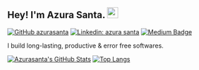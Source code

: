 ## Hey! I'm Azura Santa. <img src="https://media.giphy.com/media/hvRJCLFzcasrR4ia7z/giphy.gif" width="25px">

[![GitHub azurasanta](https://img.shields.io/github/followers/azurasanta?label=follow&style=social)](https://github.com/azurasanta)
[![Linkedin: azura santa](https://img.shields.io/badge/-azura%20santa-blue?style=flat-square&logo=Linkedin&logoColor=white&link=https://www.linkedin.com/in/martin-josipovic-388613233/)](https://www.linkedin.com/in/martin-josipovic-388613233/)
[![Medium Badge](https://img.shields.io/badge/-Portfolio-black?style=flat-square&labelColor=000000&logo=Medium&link=https://martin-portfolio.pages.dev/)](https://martin-portfolio.pages.dev/)
<!-- [![Twitter: kyayrrsaurabh](https://img.shields.io/twitter/follow/kyayrrsaurabh?style=social)](https://twitter.com/kyayrrsaurabh) -->
<!-- [![Codeforces: saurabhh02](https://img.shields.io/codeforces.com/profile/Saurabhh02?style=social)](https://codeforces.com/profile/Saurabhh02)
[![Leetcode: saurabhh02](https://img.shields.io/codeforces.com/profile/Saurabhh02?style=social)](https://codeforces.com/profile/Saurabhh02) -->

<!-- [![Polywork Badge](https://img.shields.io/badge/-saurabhhsingh-orange?style=flat-square&logo=polywork&logoColor=black&link=http://polywork.com/saurabhhsingh)](http://polywork.com/saurabhhsingh) -->

I build long-lasting, productive & error free softwares.

[![Azurasanta's GitHub Stats](https://github-readme-stats.vercel.app/api?username=azurasanta&hide=issues&count_private=true&show_icons=true&theme=calm)](https://github.com/azurasanta-readme-stats)
[![Top Langs](https://github-readme-stats.vercel.app/api/top-langs/?username=azurasanta&layout=compact&theme=calm)](https://github.com/azurasanta-readme-stats)

<!--
**saurabh/saurabh** is a ✨ _special_ ✨ repository because its `README.md` (this file) appears on your GitHub profile.

Here are some ideas to get you started:

- 🔭 I’m currently working on ...
- 🌱 I’m currently learning ...
- 👯 I’m looking to collaborate on ...
- 🤔 I’m looking for help with ...
- 💬 Ask me about ...
- 📫 How to reach me: ...
- 😄 Pronouns: ...
- ⚡ Fun fact: ...
-->

